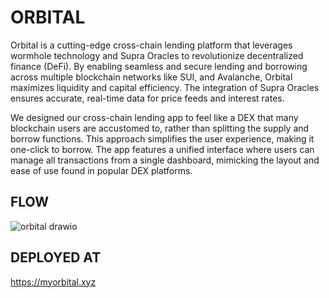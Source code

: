 # ORBITAL

Orbital is a cutting-edge cross-chain lending platform that leverages wormhole technology and Supra Oracles to revolutionize decentralized finance (DeFi). By enabling seamless and secure lending and borrowing across multiple blockchain networks like SUI, and Avalanche, Orbital maximizes liquidity and capital efficiency. The integration of Supra Oracles ensures accurate, real-time data for price feeds and interest rates.

We designed our cross-chain lending app to feel like a DEX that many blockchain users are accustomed to, rather than splitting the supply and borrow functions. This approach simplifies the user experience, making it one-click to borrow. The app features a unified interface where users can manage all transactions from a single dashboard, mimicking the layout and ease of use found in popular DEX platforms.

## FLOW

![orbital drawio](https://github.com/devarogundade/orbital/assets/81397790/8fdba173-0643-4427-a1f8-8573b3ef3ea8)

## DEPLOYED AT

https://myorbital.xyz
